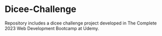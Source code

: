 # Dicee-Challenge
Repository includes a dicee challenge project developed in The Complete 2023 Web Development Bootcamp at Udemy.
